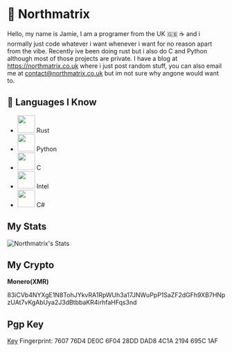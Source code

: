 # 🗻 Northmatrix

Hello, my name is Jamie, I am a programer from the UK 🇬🇧 ☕️ and i normally just code whatever i want whenever i want for no reason apart from the vibe.
Recently ive been doing rust but i also do C and Python although most of those projects are private.
I have a blog at https://northmatrix.co.uk where i just post random stuff, you can also email me at contact@northmatrix.co.uk but im not sure why angone would want to.

## 🧠 Languages I Know

- <img src="https://cdn.jsdelivr.net/gh/devicons/devicon/icons/rust/rust-original.svg" width="40" /> Rust
- <img src="https://cdn.jsdelivr.net/gh/devicons/devicon/icons/python/python-original.svg" width="40" /> Python
- <img src="https://cdn.jsdelivr.net/gh/devicons/devicon/icons/c/c-original.svg" width="40" /> C
- <img src="https://cdn.jsdelivr.net/gh/simple-icons/simple-icons@develop/icons/intel.svg" width="40" /> Intel
- <img src="https://cdn.jsdelivr.net/gh/devicons/devicon/icons/csharp/csharp-original.svg" width="40" /> C#

## My Stats
![Northmatrix's Stats](https://github-readme-stats.vercel.app/api?username=northmatrix&show_icons=true&theme=onedark)

## My Crypto
**Monero(XMR)**

83iCVb4NYXgE1N8TohJYkvRA1RpWUh3a17JNWuPpP1SaZF2dGFh9XB7HNpzUAt7vKgAbUya2J3dBtbbaKR4irhfaHFqs3nd

## Pgp Key
[Key](https://raw.githubusercontent.com/northmatrix/NorthMatrix/refs/heads/main/public-key.asc) Fingerprint: 7607 76D4 DE0C 6F04 28DD DAD8 4C1A 2194 695C 1AF
